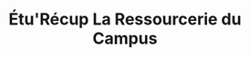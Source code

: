 ---
title: "Étu'Récup La Ressourcerie du Campus"
url: /pessac/eturecup-la-ressourcerie-du-campus/
shop: Gebrauchtwaren
---